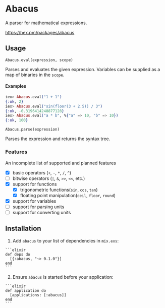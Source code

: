 # Abacus

A parser for mathematical expressions.

https://hex.pm/packages/abacus

## Usage

`Abacus.eval(expression, scope)`

Parses and evaluates the given expression. Variables can be supplied as a map of
binaries in the `scope`.

#### Examples

```elixir
iex> Abacus.eval("1 + 1")
{:ok, 2}
iex> Abacus.eval("sin(floor(3 + 2.5)) / 3")
{:ok, -0.3196414248877128}
iex> Abacus.eval("a * b", %{"a" => 10, "b" => 10})
{:ok, 100}
```

`Abacus.parse(expression)`

Parses the expression and returns the syntax tree.

### Features

An incomplete list of supported and planned features

 - [x] basic operators (`+`, `-`, `*`, `/`, `^`)
 - [ ] bitwise operators (`|`, `&`, `>>`, `<<`, etc.)
 - [x] support for functions
   - [x] trigonometric functions(`sin`, `cos`, `tan`)
   - [x] floating point manipulation(`ceil`, `floor`, `round`)
 - [x] support for variables
 - [ ] support for parsing units
 - [ ] support for converting units

## Installation

  1. Add `abacus` to your list of dependencies in `mix.exs`:

    ```elixir
    def deps do
      [{:abacus, "~> 0.1.0"}]
    end
    ```

  2. Ensure `abacus` is started before your application:

    ```elixir
    def application do
      [applications: [:abacus]]
    end
    ```
